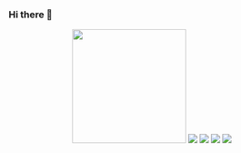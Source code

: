 ### Hi there 👋

<div id="header" align="center">
  <img src="https://media.giphy.com/media/UQfw1nVKibzRqmtqm4/giphy-downsized-large.gif" width="200"/>
  <img src= "https://img.shields.io/badge/LinkedIn-blue?logo=linkedin&logoColor=white&style=for-the-badge">
  <img src= "https://img.shields.io/badge/LinkedIn-blue?logo=linkedin&logoColor=white&style=for-the-badge">
  <img src= "https://img.shields.io/badge/LinkedIn-blue?logo=linkedin&logoColor=white&style=for-the-badge">
  <img src= "https://komarev.com/ghpvc/?username=shubhamkashyap7200">
  
</div>

<!-- https://media.giphy.com/media/UQfw1nVKibzRqmtqm4/giphy-downsized-large.gif -->
